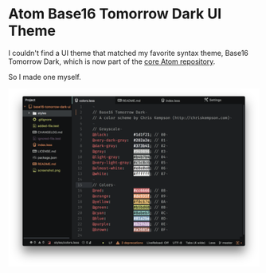 # Atom Base16 Tomorrow Dark UI Theme

I couldn't find a UI theme that matched my favorite syntax theme, Base16 Tomorrow Dark, which is now part of the [core Atom repository](https://github.com/atom/atom/tree/master/packages/base16-tomorrow-dark-theme).

So I made one myself.

![Screenshot](https://github.com/cr0ybot/base16-tomorrow-dark-ui/raw/master/screenshot.png)

